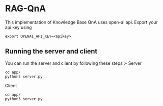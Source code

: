 # RAG-QnA

This implementation of Knowledge Base QnA uses open-ai api. Export your api key using 
```
export OPENAI_API_KEY=<apikey>
```

## Running the server and client
You can run the server and client by following these steps :-
Server
```
cd app/
python3 server.py
```
Client
```
cd app/
python3 server.py
```